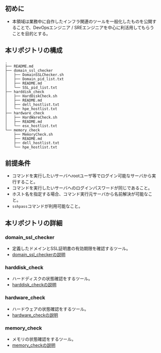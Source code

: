 ## 初めに
* 本領域は業務中に自作したインフラ関連のツールを一般化したものを公開することで、DevOpsエンジニア / SREエンジニアを中心に利活用してもらうことを目的とする。

## 本リポジトリの構成

```
.
├── README.md
├── domain_ssl_checker
│   ├── DomainSSLChecker.sh
│   ├── Domain_pid_list.txt
│   ├── README.md
│   └── SSL_pid_list.txt
├── harddisk_check
│   ├── HardDiskCheck.sh
│   ├── README.md
│   ├── dell_hostlist.txt
│   └── hpe_hostlist.txt
├── hardware_check
│   ├── HardWareCheck.sh
│   ├── README.md
│   └── esx_hostlist.txt
└── memory_check
    ├── MemoryCheck.sh
    ├── README.md
    ├── dell_hostlist.txt
    └── hpe_hostlist.txt
```

## 前提条件
* コマンドを実行したいサーバへrootユーザ等でログイン可能なサーバから実行すること。
* コマンドを実行したいサーバへのログインパスワードが同じであること。
* ホスト名を指定する場合、コマンド実行元サーバから名前解決が可能なこと。
* `sshpass`コマンドが利用可能なこと。

## 本リポジトリの詳細
### domain_ssl_checker
* 定義したドメインとSSL証明書の有効期限を確認するツール。
* [domain_ssl_checkerの説明](domain_ssl_checker/README.md)

### harddisk_check
* ハードディスクの状態確認をするツール。
* [harddisk_checkの説明](harddisk_check/README.md)

### hardware_check
* ハードウェアの状態確認をするツール。
* [hardware_checkの説明](hardware_check/README.md)

### memory_check
* メモリの状態確認をするツール。
* [memory_checkの説明](memory_check/README.md)

